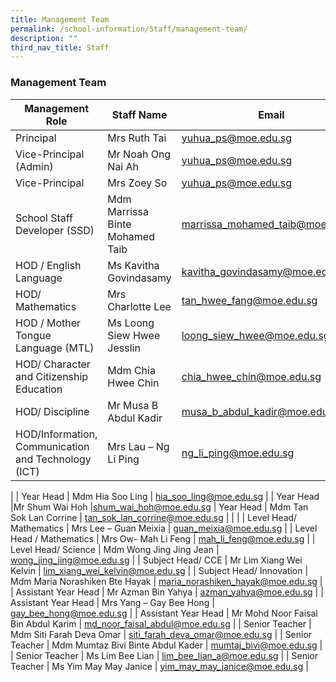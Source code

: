 ```yaml
---
title: Management Team
permalink: /school-information/Staff/management-team/
description: ""
third_nav_title: Staff
---
```

### Management Team

| Management Role | Staff Name | Email |
|---|---|---|
| Principal | Mrs Ruth Tai | yuhua_ps@moe.edu.sg |
| Vice-Principal (Admin)     | Mr Noah Ong Nai Ah | yuhua_ps@moe.edu.sg |
| Vice-Principal | Mrs Zoey So | yuhua_ps@moe.edu.sg |
| School Staff Developer (SSD) | Mdm Marrissa Binte Mohamed Taib | marrissa_mohamed_taib@moe.edu.sg |
| HOD / English Language | Ms Kavitha Govindasamy | kavitha_govindasamy@moe.edu.sg |
| HOD/ Mathematics | Mrs Charlotte Lee | tan_hwee_fang@moe.edu.sg |
| HOD / Mother Tongue Language (MTL) | Ms Loong Siew Hwee Jesslin | loong_siew_hwee@moe.edu.sg |
| HOD/ Character and Citizenship Education | Mdm Chia Hwee Chin | chia_hwee_chin@moe.edu.sg |
| HOD/ Discipline | Mr Musa B Abdul Kadir | musa_b_abdul_kadir@moe.edu.sg |
| HOD/Information, Communication and Technology (ICT) | Mrs Lau – Ng Li Ping | ng_li_ping@moe.edu.sg |
|
| Year Head | Mdm Hia Soo Ling | hia_soo_ling@moe.edu.sg |
| Year Head |Mr Shum Wai Hoh |shum_wai_hoh@moe.edu.sg
| Year Head | Mdm Tan Sok Lan Corrine | tan_sok_lan_corrine@moe.edu.sg |
|  |
| Level Head/ Mathematics | Mrs Lee – Guan Meixia | guan_meixia@moe.edu.sg |
| Level Head / Mathematics | Mrs Ow- Mah Li Feng | mah_li_feng@moe.edu.sg |
| Level Head/ Science | Mdm Wong Jing Jing Jean | wong_jing_jing@moe.edu.sg |
| Subject Head/ CCE | Mr Lim Xiang Wei Kelvin | lim_xiang_wei_kelvin@moe.edu.sg |
| Subject Head/ Innovation | Mdm Maria Norashiken Bte Hayak | maria_norashiken_hayak@moe.edu.sg |
| Assistant Year Head | Mr Azman Bin Yahya | azman_yahya@moe.edu.sg |
| Assistant Year Head | Mrs Yang – Gay Bee Hong | gay_bee_hong@moe.edu.sg |
| Assistant Year Head | Mr Mohd Noor Faisal Bin Abdul Karim | md_noor_faisal_abdul@moe.edu.sg |
| Senior Teacher | Mdm Siti Farah Deva Omar | siti_farah_deva_omar@moe.edu.sg |
| Senior Teacher | Mdm Mumtaz Bivi Binte Abdul Kader | mumtaj_bivi@moe.edu.sg |
| Senior Teacher | Ms Lim Bee Lian | lim_bee_lian_a@moe.edu.sg |
| Senior Teacher | Ms Yim May May Janice | yim_may_may_janice@moe.edu.sg |